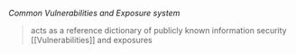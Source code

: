 *Common Vulnerabilities and Exposure system*
> acts as a reference dictionary of publicly known information security [[Vulnerabilities]] and exposures